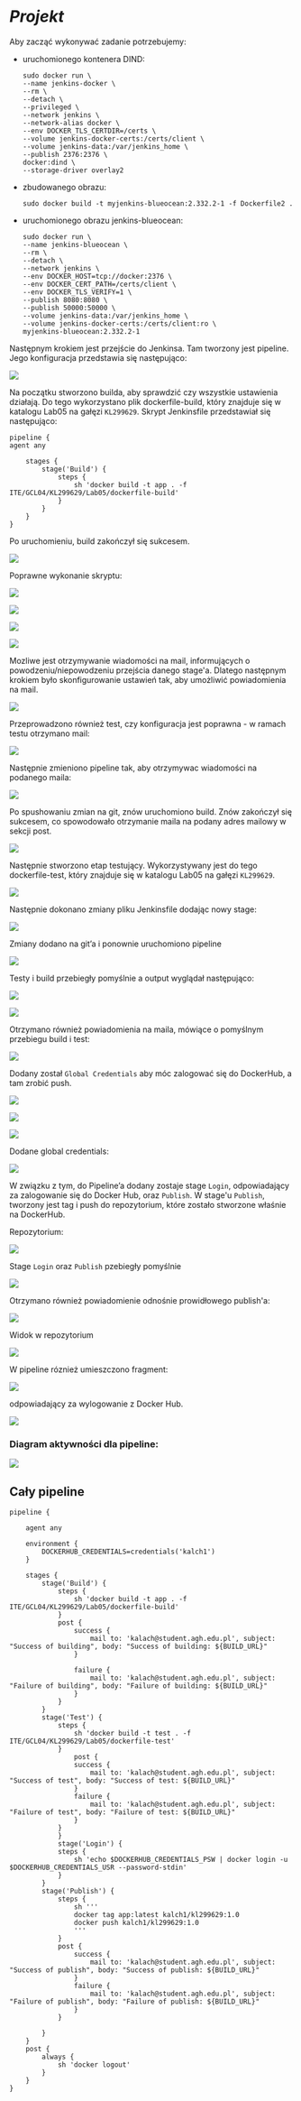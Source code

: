 # ***Projekt***


Aby zacząć wykonywać zadanie potrzebujemy:
- uruchomionego kontenera DIND:
  ```
  sudo docker run \
  --name jenkins-docker \
  --rm \
  --detach \
  --privileged \
  --network jenkins \
  --network-alias docker \
  --env DOCKER_TLS_CERTDIR=/certs \
  --volume jenkins-docker-certs:/certs/client \
  --volume jenkins-data:/var/jenkins_home \
  --publish 2376:2376 \
  docker:dind \
  --storage-driver overlay2
  ```
  
- zbudowanego obrazu:
  ```
  sudo docker build -t myjenkins-blueocean:2.332.2-1 -f Dockerfile2 .
  ```
  
- uruchomionego obrazu jenkins-blueocean:
  ```
  sudo docker run \
  --name jenkins-blueocean \
  --rm \
  --detach \
  --network jenkins \
  --env DOCKER_HOST=tcp://docker:2376 \
  --env DOCKER_CERT_PATH=/certs/client \
  --env DOCKER_TLS_VERIFY=1 \
  --publish 8080:8080 \
  --publish 50000:50000 \
  --volume jenkins-data:/var/jenkins_home \
  --volume jenkins-docker-certs:/certs/client:ro \
  myjenkins-blueocean:2.332.2-1 
  ```
  
Następnym krokiem jest przejście do Jenkinsa. Tam tworzony jest pipeline. Jego konfiguracja przedstawia się następująco:

![](1.png)

Na początku stworzono builda, aby sprawdzić czy wszystkie ustawienia działają.
Do tego wykorzystano plik dockerfile-build, który znajduje się w katalogu Lab05 na gałęzi ```KL299629```. Skrypt Jenkinsfile przedstawiał się następująco:


```
pipeline {
agent any
	
	stages {
		stage('Build') {
			steps {
				sh 'docker build -t app . -f ITE/GCL04/KL299629/Lab05/dockerfile-build'
			}
		}
	}
}

```

Po uruchomieniu, build zakończył się sukcesem.

![](2.png)

Poprawne wykonanie skryptu:

![](3.png)

![](4.png)

![](5.png)

![](6.png)

Mozliwe jest otrzymywanie wiadomości na mail, informujących o powodzeniu/niepowodzeniu przejścia danego stage'a. Dlatego następnym krokiem było skonfigurowanie ustawień tak, aby umożliwić powiadomienia na mail.

![](7.png)

Przeprowadzono również test, czy konfiguracja jest poprawna - w ramach testu otrzymano mail:

![](8.png)

Następnie zmieniono pipeline tak, aby otrzymywac wiadomości na podanego maila:

![](9.png)

Po spushowaniu zmian na git, znów uruchomiono build. Znów zakończył się sukcesem, co spowodowało otrzymanie maila na podany adres mailowy w sekcji post.

![](10.png)

Następnie stworzono etap testujący. Wykorzystywany jest do tego dockerfile-test, który znajduje się w katalogu Lab05 na gałęzi ```KL299629```.

![](11.png)

Następnie dokonano zmiany pliku Jenkinsfile dodając nowy stage:

![](12.png)

Zmiany dodano na git’a i ponownie uruchomiono pipeline

![](13.png)

Testy i build przebiegły pomyślnie a output wyglądał następująco:

![](14.png)

![](15.png)

Otrzymano również powiadomienia na maila, mówiące o pomyślnym przebiegu build i test:

![](16.png)

Dodany został ```Global Credentials``` aby móc zalogować się do DockerHub, a tam zrobić push. 

![](17a.png)

![](17b.png)

![](17c.png)

Dodane global credentials:

![](17.png)

W związku z tym, do Pipeline’a dodany zostaje stage ```Login```, odpowiadający za zalogowanie się do Docker Hub, oraz ```Publish```. W stage'u ```Publish```, tworzony jest tag i push do repozytorium, które zostało stworzone właśnie na DockerHub.

Repozytorium:

![](18.png)

Stage ```Login``` oraz ```Publish``` pzebiegły pomyślnie

![](19.png)

Otrzymano również powiadomienie odnośnie prowidłowego publish'a:

![](20.png)

Widok w repozytorium

![](21.png)

W pipeline róznież umieszczono fragment:

![](22.png)

odpowiadający za wylogowanie z Docker Hub.

![](23.png)

### Diagram aktywności dla pipeline:

![](activityDraw.png)


## Cały pipeline

```
pipeline {

	agent any
	
	environment {
		DOCKERHUB_CREDENTIALS=credentials('kalch1')
	}
	
	stages {
		stage('Build') {
			steps {
				sh 'docker build -t app . -f ITE/GCL04/KL299629/Lab05/dockerfile-build'
			}
			post {
				success {
					mail to: 'kalach@student.agh.edu.pl', subject: "Success of building", body: "Success of building: ${BUILD_URL}"
				}

				failure {
					mail to: 'kalach@student.agh.edu.pl', subject: "Failure of building", body: "Failure of building: ${BUILD_URL}"
				}
			}
		}
		stage('Test') {
			steps {
				sh 'docker build -t test . -f ITE/GCL04/KL299629/Lab05/dockerfile-test'     
			}
         		post {
				success {
					mail to: 'kalach@student.agh.edu.pl', subject: "Success of test", body: "Success of test: ${BUILD_URL}"
				}
				failure {
					mail to: 'kalach@student.agh.edu.pl', subject: "Failure of test", body: "Failure of test: ${BUILD_URL}"
				}
			}
         	}
         	stage('Login') {
			steps {
				sh 'echo $DOCKERHUB_CREDENTIALS_PSW | docker login -u $DOCKERHUB_CREDENTIALS_USR --password-stdin'
			}
		}
		stage('Publish') {
			steps {
				sh '''
				docker tag app:latest kalch1/kl299629:1.0
				docker push kalch1/kl299629:1.0
				'''
			}
			post {
				success {
					mail to: 'kalach@student.agh.edu.pl', subject: "Success of publish", body: "Success of publish: ${BUILD_URL}"
				}
				failure {
					mail to: 'kalach@student.agh.edu.pl', subject: "Failure of publish", body: "Failure of publish: ${BUILD_URL}"
				}
			}

		}
	}
	post {
		always {
			sh 'docker logout'
		}
	}
}
```